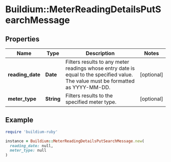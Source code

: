 # Buildium::MeterReadingDetailsPutSearchMessage

## Properties

| Name | Type | Description | Notes |
| ---- | ---- | ----------- | ----- |
| **reading_date** | **Date** | Filters results to any meter readings whose entry date is equal to the specified value. The value must be formatted as YYYY-MM-DD. | [optional] |
| **meter_type** | **String** | Filters results to the specified meter type. | [optional] |

## Example

```ruby
require 'buildium-ruby'

instance = Buildium::MeterReadingDetailsPutSearchMessage.new(
  reading_date: null,
  meter_type: null
)
```

